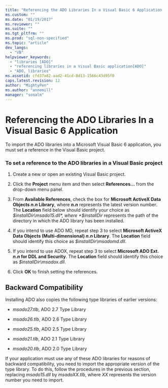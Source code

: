 ```yaml
---
title: "Referencing the ADO Libraries In a Visual Basic 6 Application | Microsoft Docs"
ms.custom: ""
ms.date: "01/19/2017"
ms.reviewer: ""
ms.suite: ""
ms.tgt_pltfrm: ""
ms.prod: "sql-non-specified"
ms.topic: "article"
dev_langs: 
  - "VB"
helpviewer_keywords: 
  - "libraries [ADO]"
  - "referencing libraries in a Visual Basic application[ADO]"
  - "ADO, libraries"
ms.assetid: cfd37a82-aad2-41cd-8d13-1566c43d95f0
caps.latest.revision: 12
author: "MightyPen"
ms.author: "annemill"
manager: "sonalm"
---
```

# Referencing the ADO Libraries In a Visual Basic 6 Application
To import the ADO libraries into a Microsoft Visual Basic 6 application, you must set a reference in the Visual Basic project.  
  
### To set a reference to the ADO libraries in a Visual Basic project  
  
1.  Create a new or open an existing Visual Basic project.  
  
2.  Click the **Project** menu item and then select **References...** from the drop-down menu panel.  
  
3.  From **Available References**, check the box for **Microsoft ActiveX Data Objects *n.n* Library**, where ***n.n*** represents the latest version number. The **Location** field below should identify your choice as *$installDir\msado15.dll*, where *$installDir* represents the path of the directory in which the ADO library has been installed.  
  
4.  If you intend to use ADO MD, repeat step 3 to select **Microsoft ActiveX Data Objects (Multi-dimensional) *n.n* Library**. The **Location** field should identify this choice as *$installDir\msadomd.dll*.  
  
5.  If you intend to use ADOX, repeat step 3 to select **Microsoft ADO Ext. *n.n* for DDL and Security**. The **Location** field should identify this choice as *$installDir\msadox.dll*.  
  
6.  Click **OK** to finish setting the references.  
  
## Backward Compatibility  
 Installing ADO also copies the following type libraries of earlier versions:  
  
-   *msado27.tlb*, ADO 2.7 Type Library  
  
-   *msado26.tlb*, ADO 2.6 Type Library  
  
-   *msado25.tlb*, ADO 2.5 Type Library  
  
-   *msado21.tlb*, ADO 2.1 Type Library  
  
-   *msado20.tlb*, ADO 2.0 Type Library  
  
 If your application must use any of these ADO libraries for reasons of backward compatibility, you need to import the appropriate version of the type library. To do this, follow the procedures in the previous section, replacing *msado15.dll* by *msadoXX.tlb*, where *XX* represents the version number you need to import.